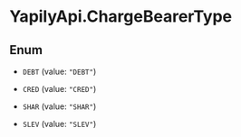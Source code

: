 # YapilyApi.ChargeBearerType

## Enum


* `DEBT` (value: `"DEBT"`)

* `CRED` (value: `"CRED"`)

* `SHAR` (value: `"SHAR"`)

* `SLEV` (value: `"SLEV"`)


